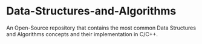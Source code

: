 # Data-Structures-and-Algorithms
An Open-Source repository that contains the most common Data Structures and Algorithms concepts and their implementation in C/C++.
